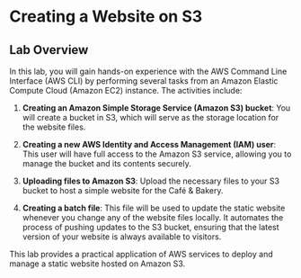 # Creating a Website on S3

## Lab Overview

In this lab, you will gain hands-on experience with the AWS Command Line Interface (AWS CLI) by performing several tasks from an Amazon Elastic Compute Cloud (Amazon EC2) instance. The activities include:

1. **Creating an Amazon Simple Storage Service (Amazon S3) bucket**: You will create a bucket in S3, which will serve as the storage location for the website files.

2. **Creating a new AWS Identity and Access Management (IAM) user**: This user will have full access to the Amazon S3 service, allowing you to manage the bucket and its contents securely.

3. **Uploading files to Amazon S3**: Upload the necessary files to your S3 bucket to host a simple website for the Café & Bakery.

4. **Creating a batch file**: This file will be used to update the static website whenever you change any of the website files locally. It automates the process of pushing updates to the S3 bucket, ensuring that the latest version of your website is always available to visitors.

This lab provides a practical application of AWS services to deploy and manage a static website hosted on Amazon S3.
